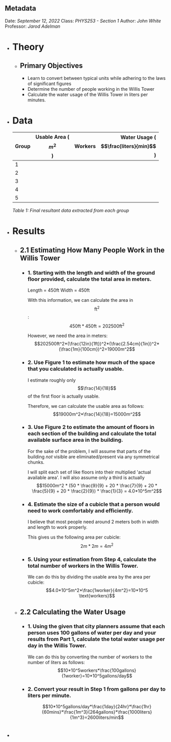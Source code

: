 ## Metadata
Date: *September 12, 2022*
Class: *PHYS253 - Section 1*
Author: *John White*
Professor: *Jarod Adelman*
- # Theory
	- ## Primary Objectives
	  * Learn to convert between typical units while adhering to the laws of significant figures
	  * Determine the number of people working in the Willis Tower
	  * Calculate the water usage of the Willis Tower in liters per minutes.
- # Data
  |Group|Usable Area ($$m^2$$)|Workers|Water Usage ($$\frac{liters}{min}$$)|
  |------|:------------------------:|:-------:|-------------------------------------:|
  |1||||
  |2||||
  |3||||
  |4||||
  |5||||
  *Table 1: Final resultant data extracted from each group*
- # Results
	- ## 2.1 Estimating How Many People Work in the Willis Tower
		- ### 1. Starting with the length and width of the ground floor provided, calculate the total area in meters.
		  Length = 450ft
		  Width = 450ft
		  
		  With this information, we can calculate the area in $$\text{ft}^2$$:
		  $$450\text{ft} * 450\text{ft} = 202500\text{ft}^2$$
		  
		  However, we need the area in meters:
		  $$202500ft^2*(\frac{12in}{1ft})^2*(\frac{2.54cm}{1in})^2*(\frac{1m}{100cm})^2=19000m^2$$
		- ### 2. Use Figure 1 to estimate how much of the space that you calculated is actually usable. 
		  I estimate roughly only $$\frac{14}{18}$$ of the first floor is actually usable.
		  
		  Therefore, we can calculate the usable area as follows:
		  $$19000m^2*\frac{14}{18}=15000m^2$$
		- ### 3. Use Figure 2 to estimate the amount of floors in each section of the building and calculate the total available surface area in the building. 
		  
		  For the sake of the problem, I will assume that parts of the building *not* visible are eliminated/present via any symmetrical chunks.
		  
		  I will split each set of like floors into their multiplied 'actual available area'. I will also assume only a third is actually 
		  $$15000m^2 * (50 * \frac{9}{9} + 20 * \frac{7}{9} + 20 * \frac{5}{9} + 20 * \frac{2}{9}) * \frac{1}{3} = 4.0*10^5m^2$$
		- ### 4. Estimate the size of a cubicle that a person would need to work comfortably and efficiently.
		  I believe that most people need around 2 meters both in width and length to work properly.
		  
		  This gives us the following area per cubicle:
		  $$2m*2m=4m^2$$
		- ### 5. Using your estimation from Step 4, calculate the total number of workers in the Willis Tower.
		  We can do this by dividing the usable area by the area per cubicle:
		  $$4.0*10^5m^2*\frac{1worker}{4m^2}=10*10^5 \text{workers}$$
	- ## 2.2 Calculating the Water Usage
		- ### 1. Using the given that city planners assume that each person uses 100 gallons of water per day and your results from Part 1, calculate the total water usage per day in the Willis Tower.
		  We can do this by converting the number of workers to the number of liters as follows:
		  $$10*10^5workers*\frac{100gallons}{1worker}=10*10^5gallons/day$$
		- ### 2. Convert your result in Step 1 from gallons per day to liters per minute.
		  $$10*10^5gallons/day*\frac{1day}{24hr}*\frac{1hr}{60mins}*\frac{1m^3}{264gallons}*\frac{1000liters}{1m^3}=2600liters/min$$
- #